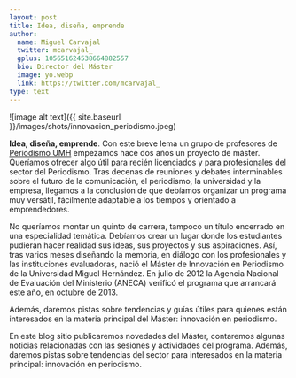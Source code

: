 ```yaml
---
layout: post
title: Idea, diseña, emprende
author:
  name: Miguel Carvajal
  twitter: mcarvajal_
  gplus: 105651624538664882557 
  bio: Director del Máster
  image: yo.webp
  link: https://twitter.com/mcarvajal_
type: text
---
```

![image alt text]({{ site.baseurl }}/images/shots/innovacion_periodismo.jpeg)

**Idea, diseña, emprende**. Con este breve lema un grupo de profesores de [Periodismo UMH](http://periodismo.umh.es/ "Blog de Periodismo UMH") empezamos hace dos años un proyecto de máster. Queríamos ofrecer algo útil para recién licenciados y para profesionales del sector del Periodismo. Tras decenas de  reuniones y debates interminables sobre el futuro de la comunicación, el periodismo, la universidad y la empresa, llegamos a la conclusión de que debíamos organizar un programa muy versátil, fácilmente adaptable a los tiempos y orientado a emprendedores.

No queríamos montar un quinto de carrera, tampoco un título encerrado en una especialidad temática. Debíamos crear un lugar donde los estudiantes pudieran hacer realidad sus ideas, sus proyectos y sus aspiraciones. Así, tras varios meses diseñando la memoria, en diálogo con los profesionales y las instituciones evaluadoras, nació el Máster de Innovación en Periodismo de la Universidad Miguel Hernández. En julio de 2012 la Agencia Nacional de Evaluación del Ministerio (ANECA) verificó el programa que arrancará este año, en octubre de 2013.

Además, daremos pistas sobre tendencias y guías útiles para quienes están interesados en la materia principal del Máster: innovación en periodismo.

En este blog sitio publicaremos novedades del Máster, contaremos algunas noticias relacionadas con las sesiones y actividades del programa. Además, daremos pistas sobre tendencias del sector para interesados en la materia principal: innovación en periodismo. 